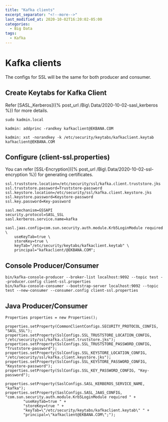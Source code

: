 ```yaml
---
title: "Kafka clients"
excerpt_separator: "<!--more-->"
last_modified_at: 2020-10-02T16:20:02-05:00
categories:
  - Big Data
tags:
  - Kafka
---
```

# Kafka clients

The configs for SSL will be the same for both producer and consumer.

## Create Keytabs for Kafka Client

Refer [SASL_Kerberos]({% post_url /Big\ Data/2020-10-02-sasl_kerberos %}) for more details.

```
sudo kadmin.local

kadmin: addprinc -randkey kafkaclient@EKBANA.COM

kadmin: xst -norandkey -k /etc/security/keytabs/kafkaclient.keytab kafkaclient@EKBANA.COM

```

## Configure (client-ssl.properties)

You can refer [SSL-Encryption]({% post_url /Big\ Data/2020-10-02-ssl-encryption %}) for generating certificates.

```
ssl.truststore.location=/etc/security/ssl/kafka.client.truststore.jks
ssl.truststore.password=Truststore-password
ssl.keystore.location=/etc/security/ssl/kafka.client.keystore.jks
ssl.keystore.password=Keystore-password
ssl.key.password=Key-password

sasl.mechanism=GSSAPI
security.protocol=SASL_SSL
sasl.kerberos.service.name=kafka

sasl.jaas.config=com.sun.security.auth.module.Krb5LoginModule required \
    useKeyTab=true \
    storeKey=true \
    keyTab="/etc/security/keytabs/kafkaclient.keytab" \
    principal="kafkaclient/@EKBANA.COM";
```

## Console Producer/Consumer

```
bin/kafka-console-producer --broker-list localhost:9092 --topic test --producer.config client-ssl.properties
bin/kafka-console-consumer --bootstrap-server localhost:9092 --topic test --new-consumer --consumer.config client-ssl.properties
```

## Java Producer/Consumer

```
Properties properties = new Properties();

properties.setProperty(CommonClientConfigs.SECURITY_PROTOCOL_CONFIG, "SASL_SSL");
properties.setProperty(SslConfigs.SSL_TRUSTSTORE_LOCATION_CONFIG, "/etc/security/ssl/kafka.client.truststore.jks");
properties.setProperty(SslConfigs.SSL_TRUSTSTORE_PASSWORD_CONFIG, "Truststore-password");
properties.setProperty(SslConfigs.SSL_KEYSTORE_LOCATION_CONFIG, "/etc/security/ssl/kafka.client.keystore.jks");
properties.setProperty(SslConfigs.SSL_KEYSTORE_PASSWORD_CONFIG, "Keystore-password");
properties.setProperty(SslConfigs.SSL_KEY_PASSWORD_CONFIG, "Key-password");

properties.setProperty(SaslConfigs.SASL_KERBEROS_SERVICE_NAME, "kafka");
properties.setProperty(SaslConfigs.SASL_JAAS_CONFIG, "com.sun.security.auth.module.Krb5LoginModule required " +
        "useKeyTab=true " +
        "storeKey=true " +
        "keyTab=\"/etc/security/keytabs/kafkaclient.keytab\" " +
        "principal=\"kafkaclient@EKBANA.COM\";");
```
